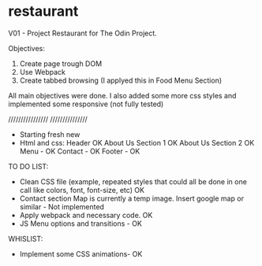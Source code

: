 # restaurant
V01 - Project Restaurant for The Odin Project.

Objectives:
1) Create page trough DOM
2) Use Webpack
3) Create tabbed browsing (I applyed this in Food Menu Section)

All main objectives were done.
I also added some more css styles and implemented some responsive (not fully tested)

////////////////
///////////////
- Starting fresh new
- Html and css:
	Header OK
	About Us Section 1 OK
	About Us Section 2 OK
	Menu - OK
	Contact - OK
	Footer - OK

TO DO LIST:
- Clean CSS file (example, repeated styles that could all be done in one call like colors, font, font-size, etc) OK
- Contact section Map is currently a temp image. Insert google map or similar - Not implemented
- Apply webpack and necessary code. OK
- JS Menu options and transitions - OK

WHISLIST:
- Implement some CSS animations- OK


